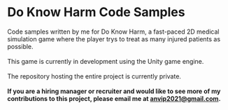 # Do Know Harm Code Samples
Code samples written by me for Do Know Harm, a fast-paced 2D medical simulation game where the player trys to treat as many injured patients as possible.\
 \
This game is currently in development using the Unity game engine.\
 \
The repository hosting the entire project is currently private.\
 \
**If you are a hiring manager or recruiter and would like to see more of my contributions to this project, please email me at anvip2021@gmail.com.**
